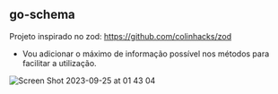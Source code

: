 ## go-schema

Projeto inspirado no zod: https://github.com/colinhacks/zod


* Vou adicionar o máximo de informação possível nos métodos para facilitar a utilização.
  

![Screen Shot 2023-09-25 at 01 43 04](https://github.com/mkafonso/go-schema/assets/73212666/761bdaea-20df-4555-9f97-3f5986b7443d)
